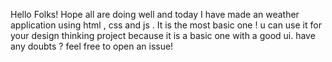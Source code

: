 Hello Folks! Hope all are doing well and today I have made an weather application using html , css and js .
It is the most basic one ! u can use it for your design thinking project because it is a basic one with a good ui.
have any doubts ? feel free to open an issue!
